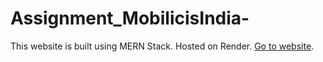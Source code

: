 # Assignment_MobilicisIndia-

This website is built using MERN Stack. Hosted on Render.
[Go to website](https://mobilicisassignment.onrender.com).
